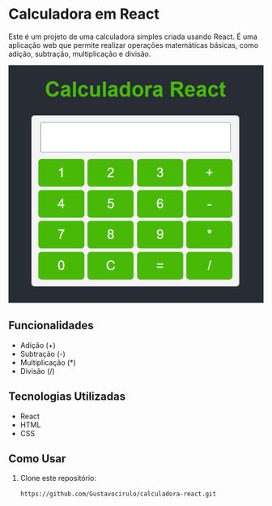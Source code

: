 # Calculadora em React

Este é um projeto de uma calculadora simples criada usando React. É uma aplicação web que permite realizar operações matemáticas básicas, como adição, subtração, multiplicação e divisão.

![Calculadora em React](calculadora-react/public/assets/calculadora.png)

## Funcionalidades

- Adição (+)
- Subtração (-)
- Multiplicação (*)
- Divisão (/)

## Tecnologias Utilizadas

- React
- HTML
- CSS

## Como Usar

1. Clone este repositório:

   ```bash
   https://github.com/Gustavocirulo/calculadora-react.git